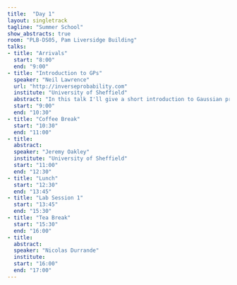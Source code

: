 ```yaml
---
title:  "Day 1"
layout: singletrack
tagline: "Summer School"
show_abstracts: true
room: "PLB-DS05, Pam Liversidge Building"
talks:
- title: "Arrivals"
  start: "8:00"
  end: "9:00"
- title: "Introduction to GPs"
  speaker: "Neil Lawrence"
  url: "http://inverseprobability.com"
  institute: "University of Sheffield"
  abstract: "In this talk I'll give a short introduction to Gaussian processes. The main assumed knowledge will be a background in proabilistic approaches to regression and linear algebra."
  start: "9:00"
  end: "10:30"
- title: "Coffee Break"
  start: "10:30"
  end: "11:00"
- title: 
  abstract:
  speaker: "Jeremy Oakley"
  institute: "University of Sheffield"
  start: "11:00"
  end: "12:30"
- title: "Lunch"
  start: "12:30"
  end: "13:45"
- title: "Lab Session 1"
  start: "13:45"
  end: "15:30"
- title: "Tea Break"
  start: "15:30"
  end: "16:00"
- title:
  abstract:
  speaker: "Nicolas Durrande"
  institute:  
  start: "16:00"
  end: "17:00"
---
```



